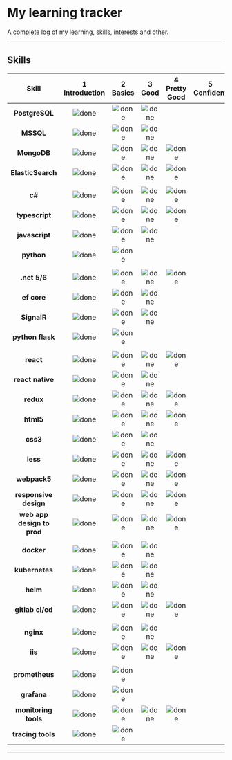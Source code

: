 # My learning tracker
A complete log of my learning, skills, interests and other.

----

## Skills

[done]: https://user-images.githubusercontent.com/29199184/32275438-8385f5c0-bf0b-11e7-9406-42265f71e2bd.png "Done"

|               Skill              | 1<br>Introduction | 2<br>Basics   | 3<br>Good     | 4<br>Pretty Good | 5<br>Confident | 6<br>Awesome    |
|:--------------------------------:|:-----------------:|:-------------:|:-------------:|:----------------:|:--------------:|:---------------:|
|**PostgreSQL**                    | ![done][done]     | ![done][done] | ![done][done] |                  |                |                 |
|**MSSQL**                         | ![done][done]     | ![done][done] | ![done][done] |                  |                |                 |
|**MongoDB**                       | ![done][done]     | ![done][done] | ![done][done] |   ![done][done]  |                |                 |
|**ElasticSearch**                 | ![done][done]     | ![done][done] | ![done][done] |   ![done][done]  |                |                 |
|                                  |                   |               |               |                  |                |                 |
|**c#**                            | ![done][done]     | ![done][done] | ![done][done] |   ![done][done]  |                |                 |
|**typescript**                    | ![done][done]     | ![done][done] | ![done][done] |   ![done][done]  |                |                 |
|**javascript**                    | ![done][done]     | ![done][done] | ![done][done] |                  |                |                 |
|**python**                        | ![done][done]     | ![done][done] |               |                  |                |                 |
|                                  |                   |               |               |                  |                |                 |
|**.net 5/6**                      | ![done][done]     | ![done][done] | ![done][done] |   ![done][done]  |                |                 |
|**ef core**                       | ![done][done]     | ![done][done] | ![done][done] |                  |                |                 |
|**SignalR**                       | ![done][done]     | ![done][done] | ![done][done] |                  |                |                 |
|**python flask**                  | ![done][done]     | ![done][done] |               |                  |                |                 |
|                                  |                   |               |               |                  |                |                 |
|**react**                         | ![done][done]     | ![done][done] | ![done][done] |   ![done][done]  |                |                 |
|**react native**                  | ![done][done]     | ![done][done] | ![done][done] |                  |                |                 |
|**redux**                         | ![done][done]     | ![done][done] | ![done][done] |   ![done][done]  |                |                 |
|**html5**                         | ![done][done]     | ![done][done] | ![done][done] |   ![done][done]  |                |                 |
|**css3**                          | ![done][done]     | ![done][done] | ![done][done] |                  |                |                 |
|**less**                          | ![done][done]     | ![done][done] | ![done][done] |   ![done][done]  |                |                 |
|**webpack5**                      | ![done][done]     | ![done][done] | ![done][done] |   ![done][done]  |                |                 |
|**responsive design**             | ![done][done]     | ![done][done] | ![done][done] |   ![done][done]  |                |                 |
|**web app design to prod**        | ![done][done]     | ![done][done] | ![done][done] |   ![done][done]  |                |                 |
|                                  |                   |               |               |                  |                |                 |
|**docker**                        | ![done][done]     | ![done][done] | ![done][done] |                  |                |                 |
|**kubernetes**                    | ![done][done]     | ![done][done] | ![done][done] |                  |                |                 |
|**helm**                          | ![done][done]     | ![done][done] | ![done][done] |                  |                |                 |
|**gitlab ci/cd**                  | ![done][done]     | ![done][done] | ![done][done] |   ![done][done]  |                |                 |
|                                  |                   |               |               |                  |                |                 |
|**nginx**                         | ![done][done]     | ![done][done] | ![done][done] |                  |                |                 |
|**iis**                           | ![done][done]     | ![done][done] | ![done][done] |  ![done][done]   |                |                 |
|                                  |                   |               |               |                  |                |                 |
|**prometheus**                    | ![done][done]     | ![done][done] |               |                  |                |                 |
|**grafana**                       | ![done][done]     | ![done][done] |               |                  |                |                 |
|**monitoring tools**              | ![done][done]     | ![done][done] |  ![done][done]| ![done][done]    |                |                 |
|**tracing tools**                 | ![done][done]     | ![done][done] |               |                  |                |                 |
----